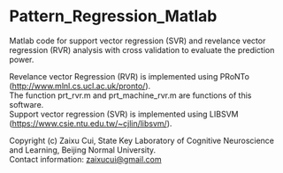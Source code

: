 # Pattern_Regression_Matlab
Matlab code for support vector regression (SVR) and revelance vector regression (RVR) analysis with cross validation to evaluate the prediction power.

Revelance vector Regression (RVR) is implemented using PRoNTo (http://www.mlnl.cs.ucl.ac.uk/pronto/).  
The function prt_rvr.m and prt_machine_rvr.m are functions of this software.  
Support vector regression (SVR) is implemented using LIBSVM (https://www.csie.ntu.edu.tw/~cjlin/libsvm/).  

Copyright (c) Zaixu Cui, State Key Laboratory of Cognitive Neuroscience and Learning, Beijing Normal University.  
Contact information: zaixucui@gmail.com
